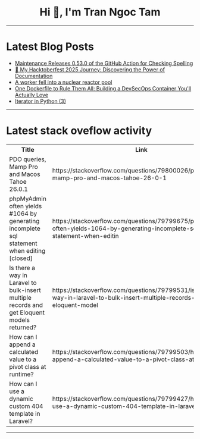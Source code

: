 <h1 align="center">Hi 👋, I'm Tran Ngoc Tam</h1>

---

# Latest Blog Posts 
<!-- BLOG-POST-LIST:START -->
- [Maintenance Releases 0.53.0 of the GitHub Action for Checking Spelling](https://dev.to/jonasbn/maintenance-releases-0530-of-the-github-action-for-checking-spelling-23fk)
- [🎃 My Hacktoberfest 2025 Journey: Discovering the Power of Documentation](https://dev.to/makendrang/my-hacktoberfest-2025-journey-discovering-the-power-of-documentation-bk6)
- [A worker fell into a nuclear reactor pool](https://dev.to/technoblogger14o3/a-worker-fell-into-a-nuclear-reactor-pool-10f9)
- [One Dockerfile to Rule Them All: Building a DevSecOps Container You&#39;ll Actually Love](https://dev.to/jaydeep_gohel_d5e2b6d1144/one-dockerfile-to-rule-them-all-building-a-devsecops-container-youll-actually-love-hfi)
- [Iterator in Python &lpar;3&rpar;](https://dev.to/hyperkai/iterator-in-python-3-3g88)
<!-- BLOG-POST-LIST:END -->

---

# Latest stack oveflow activity
<table>
  <tr><th>Title</th><th>Link</th></tr>
  <!-- STACKOVERFLOW:START --><tr><td>PDO queries, Mamp Pro and Macos Tahoe 26.0.1</td><td>https://stackoverflow.com/questions/79800026/pdo-queries-mamp-pro-and-macos-tahoe-26-0-1</td></tr><tr><td>phpMyAdmin often yields #1064 by generating incomplete sql statement when editing [closed]</td><td>https://stackoverflow.com/questions/79799675/phpmyadmin-often-yields-1064-by-generating-incomplete-sql-statement-when-editin</td></tr><tr><td>Is there a way in Laravel to bulk-insert multiple records and get Eloquent models returned?</td><td>https://stackoverflow.com/questions/79799531/is-there-a-way-in-laravel-to-bulk-insert-multiple-records-and-get-eloquent-model</td></tr><tr><td>How can I append a calculated value to a pivot class at runtime?</td><td>https://stackoverflow.com/questions/79799503/how-can-i-append-a-calculated-value-to-a-pivot-class-at-runtime</td></tr><tr><td>How can I use a dynamic custom 404 template in Laravel?</td><td>https://stackoverflow.com/questions/79799427/how-can-i-use-a-dynamic-custom-404-template-in-laravel</td></tr><!-- STACKOVERFLOW:END -->
</table>

---


